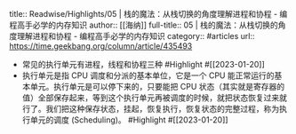 title:: Readwise/Highlights/05 | 栈的魔法：从栈切换的角度理解进程和协程 - 编程高手必学的内存知识
author:: [[海纳]]
full-title:: 05 | 栈的魔法：从栈切换的角度理解进程和协程 - 编程高手必学的内存知识
category:: #articles
url:: https://time.geekbang.org/column/article/435493

- 常见的执行单元有进程，线程和协程三种 #Highlight #[[2023-01-20]]
- 执行单元是指 CPU 调度和分派的基本单位，它是一个 CPU 能正常运行的基本单元。执行单元是可以停下来的，只要能把 CPU 状态（其实就是寄存器的值）全部保存起来，等到这个执行单元再被调度的时候，就把状态恢复过来就行了。我们把这种保存状态，挂起，恢复执行，恢复状态的完整过程，称为执行单元的调度 (Scheduling)。 #Highlight #[[2023-01-20]]